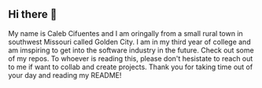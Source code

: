 ## Hi there 👋

My name is Caleb Cifuentes and I am oringally from a small rural town in southwest Missouri called Golden City.
I am in my third year of college and am imspiring to get into the software industry in the future. Check out some
 of my repos. To whoever is reading this, please don't hesistate  to reach out to me if want to collab and create
 projects. Thank you for taking time out of your day and reading my README!
